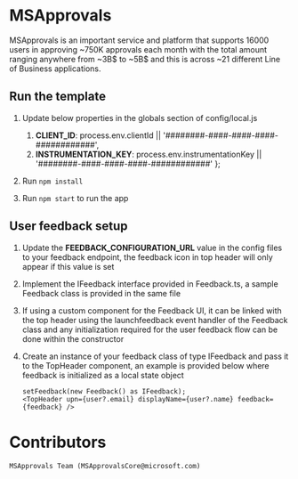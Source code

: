 # MSApprovals
MSApprovals is an important service and platform that supports 16000 users in approving ~750K approvals each month with the total amount ranging anywhere from ~3B$ to ~5B$ and this is across ~21 different Line of Business applications.


## Run the template

1. Update below properties in the globals section of config/local.js
    1. __CLIENT_ID__: process.env.clientId || '########-####-####-####-############',
    2. __INSTRUMENTATION_KEY__: process.env.instrumentationKey || '########-####-####-####-############'
};

2. Run `npm install`

3. Run `npm start` to run the app

## User feedback setup

1. Update the __FEEDBACK_CONFIGURATION_URL__ value in the config files to your feedback endpoint, the feedback icon in top header will only appear if this value is set
2. Implement the IFeedback interface provided in Feedback.ts, a sample Feedback class is provided in the same file
3. If using a custom component for the Feedback UI, it can be linked with the top header using the launchfeedback event handler of the Feedback class and any initialization required for the user feedback flow can be done within the constructor
4. Create an instance of your feedback class of type IFeedback and pass it to the TopHeader component, an example is provided below where feedback is initialized as a local state object
    
    ```
    setFeedback(new Feedback() as IFeedback);
    <TopHeader upn={user?.email} displayName={user?.name} feedback={feedback} />
    ```

# Contributors
    MSApprovals Team (MSApprovalsCore@microsoft.com)